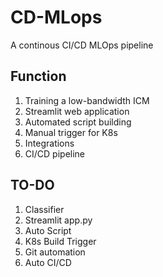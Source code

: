 # CD-MLops
A continous CI/CD MLOps pipeline

## Function

1. Training a low-bandwidth ICM
2. Streamlit web application
3. Automated script building
4. Manual trigger for K8s
5. Integrations
6. CI/CD pipeline

## TO-DO

1. Classifier
2. Streamlit app.py
3. Auto Script
4. K8s Build Trigger
5. Git automation
6. Auto CI/CD